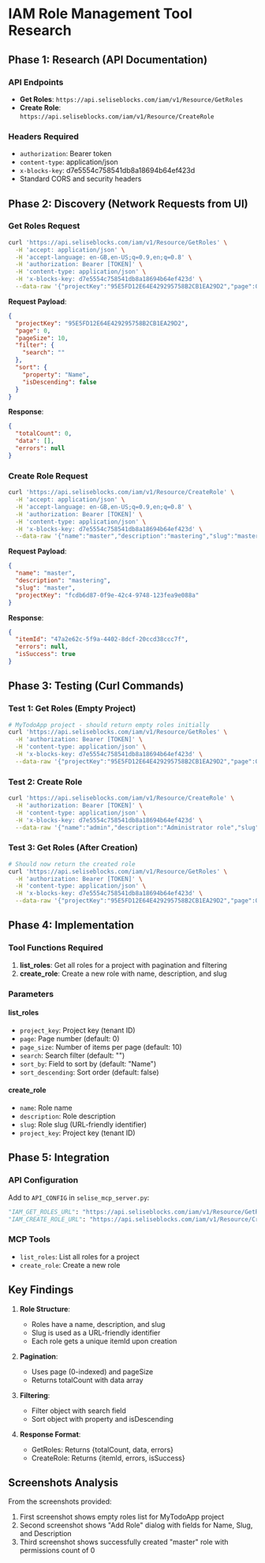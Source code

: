 # IAM Role Management Tool Research

## Phase 1: Research (API Documentation)

### API Endpoints
- **Get Roles**: `https://api.seliseblocks.com/iam/v1/Resource/GetRoles`
- **Create Role**: `https://api.seliseblocks.com/iam/v1/Resource/CreateRole`

### Headers Required
- `authorization`: Bearer token
- `content-type`: application/json
- `x-blocks-key`: d7e5554c758541db8a18694b64ef423d
- Standard CORS and security headers

## Phase 2: Discovery (Network Requests from UI)

### Get Roles Request
```bash
curl 'https://api.seliseblocks.com/iam/v1/Resource/GetRoles' \
  -H 'accept: application/json' \
  -H 'accept-language: en-GB,en-US;q=0.9,en;q=0.8' \
  -H 'authorization: Bearer [TOKEN]' \
  -H 'content-type: application/json' \
  -H 'x-blocks-key: d7e5554c758541db8a18694b64ef423d' \
  --data-raw '{"projectKey":"95E5FD12E64E429295758B2CB1EA29D2","page":0,"pageSize":10,"filter":{"search":""},"sort":{"property":"Name","isDescending":false}}'
```

**Request Payload**:
```json
{
  "projectKey": "95E5FD12E64E429295758B2CB1EA29D2",
  "page": 0,
  "pageSize": 10,
  "filter": {
    "search": ""
  },
  "sort": {
    "property": "Name",
    "isDescending": false
  }
}
```

**Response**:
```json
{
  "totalCount": 0,
  "data": [],
  "errors": null
}
```

### Create Role Request
```bash
curl 'https://api.seliseblocks.com/iam/v1/Resource/CreateRole' \
  -H 'accept: application/json' \
  -H 'accept-language: en-GB,en-US;q=0.9,en;q=0.8' \
  -H 'authorization: Bearer [TOKEN]' \
  -H 'content-type: application/json' \
  -H 'x-blocks-key: d7e5554c758541db8a18694b64ef423d' \
  --data-raw '{"name":"master","description":"mastering","slug":"master","projectKey":"fcdb6d87-0f9e-42c4-9748-123fea9e088a"}'
```

**Request Payload**:
```json
{
  "name": "master",
  "description": "mastering",
  "slug": "master",
  "projectKey": "fcdb6d87-0f9e-42c4-9748-123fea9e088a"
}
```

**Response**:
```json
{
  "itemId": "47a2e62c-5f9a-4402-8dcf-20ccd38ccc7f",
  "errors": null,
  "isSuccess": true
}
```

## Phase 3: Testing (Curl Commands)

### Test 1: Get Roles (Empty Project)
```bash
# MyTodoApp project - should return empty roles initially
curl 'https://api.seliseblocks.com/iam/v1/Resource/GetRoles' \
  -H 'authorization: Bearer [TOKEN]' \
  -H 'content-type: application/json' \
  -H 'x-blocks-key: d7e5554c758541db8a18694b64ef423d' \
  --data-raw '{"projectKey":"95E5FD12E64E429295758B2CB1EA29D2","page":0,"pageSize":10,"filter":{"search":""},"sort":{"property":"Name","isDescending":false}}'
```

### Test 2: Create Role
```bash
curl 'https://api.seliseblocks.com/iam/v1/Resource/CreateRole' \
  -H 'authorization: Bearer [TOKEN]' \
  -H 'content-type: application/json' \
  -H 'x-blocks-key: d7e5554c758541db8a18694b64ef423d' \
  --data-raw '{"name":"admin","description":"Administrator role","slug":"admin","projectKey":"95E5FD12E64E429295758B2CB1EA29D2"}'
```

### Test 3: Get Roles (After Creation)
```bash
# Should now return the created role
curl 'https://api.seliseblocks.com/iam/v1/Resource/GetRoles' \
  -H 'authorization: Bearer [TOKEN]' \
  -H 'content-type: application/json' \
  -H 'x-blocks-key: d7e5554c758541db8a18694b64ef423d' \
  --data-raw '{"projectKey":"95E5FD12E64E429295758B2CB1EA29D2","page":0,"pageSize":10,"filter":{"search":""},"sort":{"property":"Name","isDescending":false}}'
```

## Phase 4: Implementation

### Tool Functions Required
1. **list_roles**: Get all roles for a project with pagination and filtering
2. **create_role**: Create a new role with name, description, and slug

### Parameters

#### list_roles
- `project_key`: Project key (tenant ID)
- `page`: Page number (default: 0)
- `page_size`: Number of items per page (default: 10)
- `search`: Search filter (default: "")
- `sort_by`: Field to sort by (default: "Name")
- `sort_descending`: Sort order (default: false)

#### create_role
- `name`: Role name
- `description`: Role description
- `slug`: Role slug (URL-friendly identifier)
- `project_key`: Project key (tenant ID)

## Phase 5: Integration

### API Configuration
Add to `API_CONFIG` in `selise_mcp_server.py`:
```python
"IAM_GET_ROLES_URL": "https://api.seliseblocks.com/iam/v1/Resource/GetRoles",
"IAM_CREATE_ROLE_URL": "https://api.seliseblocks.com/iam/v1/Resource/CreateRole",
```

### MCP Tools
- `list_roles`: List all roles for a project
- `create_role`: Create a new role

## Key Findings

1. **Role Structure**:
   - Roles have a name, description, and slug
   - Slug is used as a URL-friendly identifier
   - Each role gets a unique itemId upon creation

2. **Pagination**:
   - Uses page (0-indexed) and pageSize
   - Returns totalCount with data array

3. **Filtering**:
   - Filter object with search field
   - Sort object with property and isDescending

4. **Response Format**:
   - GetRoles: Returns {totalCount, data, errors}
   - CreateRole: Returns {itemId, errors, isSuccess}

## Screenshots Analysis

From the screenshots provided:
1. First screenshot shows empty roles list for MyTodoApp project
2. Second screenshot shows "Add Role" dialog with fields for Name, Slug, and Description
3. Third screenshot shows successfully created "master" role with permissions count of 0
